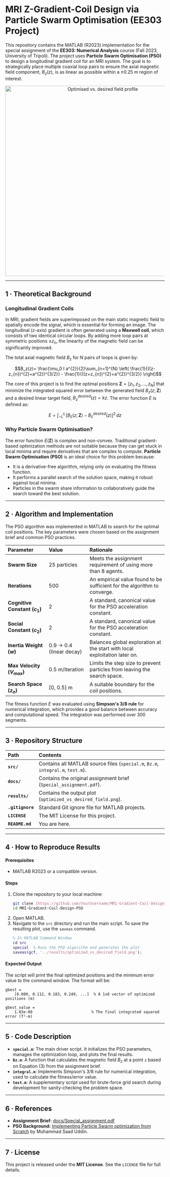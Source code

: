 # MRI Z-Gradient-Coil Design via Particle Swarm Optimisation (EE303 Project)

This repository contains the MATLAB (R2023) implementation for the special assignment of the **EE303: Numerical Analysis** course (Fall 2023, University of Tripoli). The project uses **Particle Swarm Optimisation (PSO)** to design a longitudinal gradient coil for an MRI system. The goal is to strategically place multiple coaxial loop pairs to ensure the axial magnetic field component, $B_z(z)$, is as linear as possible within a ±0.25 m region of interest.

<p align="center">
  <img src="./results/optimized_vs_desired_field.png" width="600" alt="Optimised vs. desired field profile">
</p>

---

## 1 · Theoretical Background

### Longitudinal Gradient Coils

In MRI, gradient fields are superimposed on the main static magnetic field to spatially encode the signal, which is essential for forming an image. The longitudinal (z-axis) gradient is often generated using a **Maxwell coil**, which consists of two identical circular loops. By adding more loop pairs at symmetric positions $\pm z_n$, the linearity of the magnetic field can be significantly improved.

The total axial magnetic field $B_z$ for $N$ pairs of loops is given by:

$$B_z(z)= \frac{\mu_0 I a^{2}}{2}\sum_{n=1}^{N} \left( \frac{1}{((z-z_{n})^{2}+a^{2})^{3/2}} - \frac{1}{((z+z_{n})^{2}+a^{2})^{3/2}} \right)$$

The core of this project is to find the optimal positions $\mathbf{Z} = [z_1, z_2, ..., z_N]$ that minimize the integrated squared error between the generated field $B_z(z; \mathbf{Z})$ and a desired linear target field, $B_z^{desired}(z) = kz$. The error function $E$ is defined as:

$$E=\int_{-L}^{L} \! \left[B_z(z; \mathbf{Z})-B_z^{desired}(z)\right]^{2}\,dz$$

### Why Particle Swarm Optimisation?

The error function $E(\mathbf{Z})$ is complex and non-convex. Traditional gradient-based optimization methods are not suitable because they can get stuck in local minima and require derivatives that are complex to compute. **Particle Swarm Optimisation (PSO)** is an ideal choice for this problem because:
* It is a derivative-free algorithm, relying only on evaluating the fitness function.
* It performs a parallel search of the solution space, making it robust against local minima.
* Particles in the swarm share information to collaboratively guide the search toward the best solution.

---

## 2 · Algorithm and Implementation

The PSO algorithm was implemented in MATLAB to search for the optimal coil positions. The key parameters were chosen based on the assignment brief and common PSO practices.

| Parameter | Value | Rationale |
| :--- | :--- | :--- |
| **Swarm Size** | 25 particles | Meets the assignment requirement of using more than 8 agents. |
| **Iterations** | 500 | An empirical value found to be sufficient for the algorithm to converge. |
| **Cognitive Constant ($c_1$)** | 2 | A standard, canonical value for the PSO acceleration constant. |
| **Social Constant ($c_2$)** | 2 | A standard, canonical value for the PSO acceleration constant. |
| **Inertia Weight ($w$)**| 0.9 → 0.4 (linear decay) | Balances global exploration at the start with local exploitation later on. |
| **Max Velocity ($V_{max}$)** | 0.5 m/iteration | Limits the step size to prevent particles from leaving the search space. |
| **Search Space ($z_n$)**| [0, 0.5] m | A suitable boundary for the coil positions. |

The fitness function $E$ was evaluated using **Simpson's 3/8 rule** for numerical integration, which provides a good balance between accuracy and computational speed. The integration was performed over 300 segments.

---

## 3 · Repository Structure

| Path | Contents |
| :--- | :--- |
| **`src/`** | Contains all MATLAB source files (`special.m`, `Bz.m`, `integral.m`, `test.m`). |
| **`docs/`** | Contains the original assignment brief (`Special_assignment.pdf`). |
| **`results/`** | Contains the output plot (`optimized_vs_desired_field.png`). |
| **`.gitignore`** | Standard Git ignore file for MATLAB projects. |
| **`LICENSE`** | The MIT License for this project. |
| **`README.md`** | You are here. |

---

## 4 · How to Reproduce Results

#### Prerequisites
* MATLAB R2023 or a compatible version.

#### Steps
1.  Clone the repository to your local machine:
    ```bash
    git clone [https://github.com/YourUsername/MRI-Gradient-Coil-Design-PSO.git](https://github.com/YourUsername/MRI-Gradient-Coil-Design-PSO.git)
    cd MRI-Gradient-Coil-Design-PSO
    ```
2.  Open MATLAB.
3.  Navigate to the `src` directory and run the main script. To save the resulting plot, use the `saveas` command.
    ```matlab
    % In MATLAB Command Window
    cd src
    special  % Runs the PSO algorithm and generates the plot
    saveas(gcf, '../results/optimized_vs_desired_field.png');
    ```

#### Expected Output
The script will print the final optimized positions and the minimum error value to the command window. The format will be:
```
gbest =
    [0.000, 0.112, 0.183, 0.249, ...]  % A 1x8 vector of optimized positions (m)

gbest_value =
    1.03e-08                          % The final integrated squared error (T²·m)
```

---

## 5 · Code Description

* **`special.m`**: The main driver script. It initializes the PSO parameters, manages the optimization loop, and plots the final results.
* **`Bz.m`**: A function that calculates the magnetic field $B_z$ at a point `z` based on Equation (3) from the assignment brief.
* **`integral.m`**: Implements Simpson's 3/8 rule for numerical integration, used to calculate the fitness/error value.
* **`test.m`**: A supplementary script used for brute-force grid search during development for sanity-checking the problem space.

---

## 6 · References

* **Assignment Brief:** [docs/Special_assignment.pdf](docs/Special_assignment.pdf)
* **PSO Background:** [Implementing Particle Swarm optimization from Scratch](https://python.plainenglish.io/implementing-particle-swarm-optimization-from-scratch-34608b475afd) by Muhammad Saad Uddin.

---

## 7 · License

This project is released under the **MIT License**. See the `LICENSE` file for full details.
